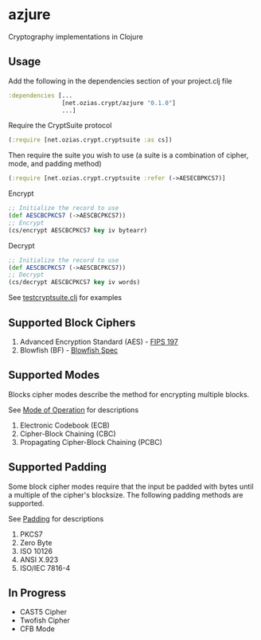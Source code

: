 azjure
======

Cryptography implementations in Clojure

## Usage
Add the following in the dependencies section of your project.clj file

```Clojure
:dependencies [...
               [net.ozias.crypt/azjure "0.1.0"]
               ...]
```

Require the CryptSuite protocol

```Clojure
(:require [net.ozias.crypt.cryptsuite :as cs])
```

Then require the suite you wish to use (a suite is a combination of cipher, mode, and padding method)

```Clojure
(:require [net.ozias.crypt.cryptsuite :refer (->AESECBPKCS7)]
```

Encrypt

```Clojure
;; Initialize the record to use
(def AESCBCPKCS7 (->AESCBCPKCS7))
;; Encrypt
(cs/encrypt AESCBCPKCS7 key iv bytearr)
```

Decrypt

```Clojure
;; Initialize the record to use
(def AESCBCPKCS7 (->AESCBCPKCS7))
;; Decrypt
(cs/decrypt AESCBCPKCS7 key iv words)
```

See [testcryptsuite.clj](https://github.com/CraZySacX/azjure/blob/master/test/net/ozias/crypt/testcryptsuite.clj) for examples

## Supported Block Ciphers
1. Advanced Encryption Standard (AES) - [FIPS 197](http://csrc.nist.gov/publications/fips/fips197/fips-197.pdf)
2. Blowfish (BF) - [Blowfish Spec](https://www.schneier.com/paper-blowfish-fse.html)

## Supported Modes
Blocks cipher modes describe the method for encrypting multiple blocks.

See [Mode of Operation](http://en.wikipedia.org/wiki/Block_cipher_mode_of_operation) for
descriptions

1. Electronic Codebook (ECB)
2. Cipher-Block Chaining (CBC)
3. Propagating Cipher-Block Chaining (PCBC)

## Supported Padding
Some block cipher modes require that the input be padded with bytes until a multiple of
the cipher's blocksize.  The following padding methods are supported.

See [Padding](http://en.wikipedia.org/wiki/Padding_%28cryptography%29) for descriptions

1. PKCS7
2. Zero Byte
3. ISO 10126
4. ANSI X.923
5. ISO/IEC 7816-4

## In Progress
* CAST5 Cipher
* Twofish Cipher
* CFB Mode